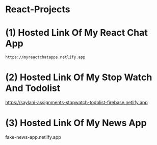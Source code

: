 # React-Projects

# (1) Hosted Link Of My React Chat App
`https://myreactchatapps.netlify.app`


# (2) Hosted Link Of My Stop Watch And Todolist
https://saylani-assignments-stopwatch-todolist-firebase.netlify.app


# (3) Hosted Link Of My News App
fake-news-app.netlify.app
